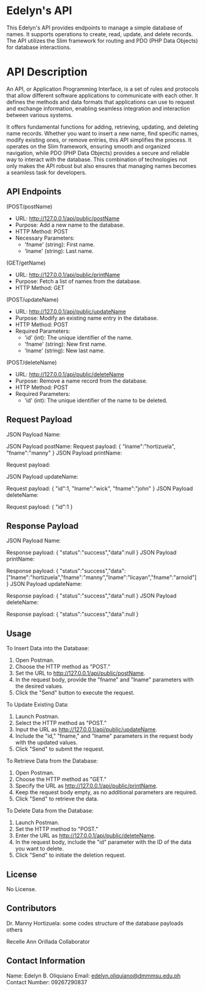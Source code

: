 # Edelyn's API
This Edelyn's API provides endpoints to manage a simple database of names. It supports operations to create, read, update, and delete records. The API utilizes the Slim framework for routing and PDO (PHP Data Objects) for database interactions.


# API Description
An API, or Application Programming Interface, is a set of rules and protocols that allow different software applications to communicate with each other. It defines the methods and data formats that applications can use to request and exchange information, enabling seamless integration and interaction between various systems.

It offers fundamental functions for adding, retrieving, updating, and deleting name records. Whether you want to insert a new name, find specific names, modify existing ones, or remove entries, this API simplifies the process. It operates on the Slim framework, ensuring smooth and organized navigation, while PDO (PHP Data Objects) provides a secure and reliable way to interact with the database. This combination of technologies not only makes the API robust but also ensures that managing names becomes a seamless task for developers.


## API Endpoints

(POST/postName)
- URL: http://127.0.0.1/api/public/postName
- Purpose: Add a new name to the database.
- HTTP Method: POST
- Necessary Parameters:
  - 'fname' (string): First name.
  - 'lname' (string): Last name.

(GET/getName)
- URL: http://127.0.0.1/api/public/printName
- Purpose: Fetch a list of names from the database.
- HTTP Method: GET

(POST/updateName)
- URL: http://127.0.0.1/api/public/updateName
- Purpose: Modify an existing name entry in the database.
- HTTP Method: POST
- Required Parameters:
  - 'id' (int): The unique identifier of the name.
  - 'fname' (string): New first name.
  - 'lname' (string): New last name.

(POST/deleteName)
- URL: http://127.0.0.1/api/public/deleteName
- Purpose: Remove a name record from the database.
- HTTP Method: POST
- Required Parameters:
  - 'id' (int): The unique identifier of the name to be deleted.


## Request Payload

JSON Payload Name:

JSON Payload postName: Request payload: { "lname":"hortizuela", "fname":"manny" } JSON Payload printName:

Request payload:

JSON Payload updateName:

Request payload: { "id":1, "lname":"wick", "fname":"john" } JSON Payload deleteName:

Request payload: { "id":1 }

 


## Response Payload

JSON Payload Name:

Response payload: { "status":"success","data":null } JSON Payload printName:

Response payload: { "status":"success","data":["lname":"hortizuela","fname":"manny","lname":"licayan","fname":"arnold"] } JSON Payload updateName:

Response payload: { "status":"success","data":null } JSON Payload deleteName:

Response payload: { "status":"success","data":null }




## Usage


To Insert Data into the Database:
1. Open Postman.
2. Choose the HTTP method as "POST."
3. Set the URL to http://127.0.0.1/api/public/postName.
4. In the request body, provide the "fname" and "lname" parameters with the desired values.
5. Click the "Send" button to execute the request.

To Update Existing Data:
1. Launch Postman.
2. Select the HTTP method as "POST."
3. Input the URL as http://127.0.0.1/api/public/updateName.
4. Include the "id," "fname," and "lname" parameters in the request body with the updated values.
5. Click "Send" to submit the request.

To Retrieve Data from the Database:
1. Open Postman.
2. Choose the HTTP method as "GET."
3. Specify the URL as http://127.0.0.1/api/public/printName.
4. Keep the request body empty, as no additional parameters are required.
5. Click "Send" to retrieve the data.

To Delete Data from the Database:
1. Launch Postman.
2. Set the HTTP method to "POST."
3. Enter the URL as http://127.0.0.1/api/public/deleteName.
4. In the request body, include the "id" parameter with the ID of the data you want to delete.
5. Click "Send" to initiate the deletion request.

 


## License

No License.

 


## Contributors


Dr. Manny Hortizuela:
    some codes
    structure of the database
    payloads
    others

 Recelle Ann Orillada
    Collaborator

## Contact Information

Name: Edelyn B. Oliquiano
Email: edelyn.oliquiano@dmmmsu.edu.ph
Contact Number: 09267290837

